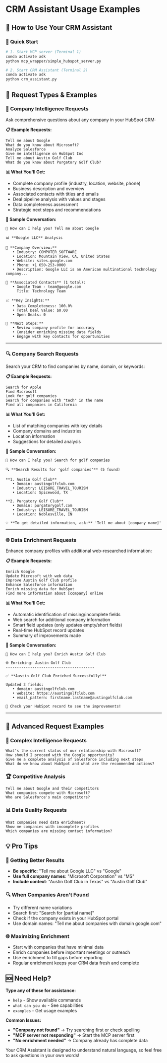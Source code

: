 # CRM Assistant Usage Examples

## 🤖 How to Use Your CRM Assistant

### 🚀 Quick Start
```bash
# 1. Start MCP server (Terminal 1)
conda activate adk
python mcp_wrapper/simple_hubspot_server.py

# 2. Start CRM Assistant (Terminal 2)  
conda activate adk
python crm_assistant.py
```

## 💬 Request Types & Examples

### 🏢 Company Intelligence Requests

Ask comprehensive questions about any company in your HubSpot CRM:

**📋 Example Requests:**
```
Tell me about Google
What do you know about Microsoft?
Analyze Salesforce
Give me intelligence on HubSpot Inc
Tell me about Austin Golf Club
What do you know about Purgatory Golf Club?
```

**📊 What You'll Get:**
- Complete company profile (industry, location, website, phone)
- Business description and overview
- Associated contacts with titles and emails
- Deal pipeline analysis with values and stages
- Data completeness assessment
- Strategic next steps and recommendations

**💬 Sample Conversation:**
```
🤖 How can I help you? Tell me about Google

📊 **Google LLC** Analysis

🏢 **Company Overview:**
   • Industry: COMPUTER_SOFTWARE
   • Location: Mountain View, CA, United States
   • Website: sites.google.com
   • Phone: +1 650-253-0000
   • Description: Google LLC is an American multinational technology company...

👥 **Associated Contacts** (1 total):
   • Google Team - team@google.com
     Title: Technology Team

📈 **Key Insights:**
   • Data Completeness: 100.0%
   • Total Deal Value: $0.00
   • Open Deals: 0

🎯 **Next Steps:**
   • Review company profile for accuracy
   • Consider enriching missing data fields
   • Engage with key contacts for opportunities
```

---

### 🔍 Company Search Requests

Search your CRM to find companies by name, domain, or keywords:

**📋 Example Requests:**
```
Search for Apple
Find Microsoft
Look for golf companies
Search for companies with "tech" in the name
Find all companies in California
```

**📊 What You'll Get:**
- List of matching companies with key details
- Company domains and industries
- Location information
- Suggestions for detailed analysis

**💬 Sample Conversation:**
```
🤖 How can I help you? Search for golf companies

🔍 **Search Results for 'golf companies'** (5 found)

**1. Austin Golf Club**
   • Domain: austingolfclub.com
   • Industry: LEISURE_TRAVEL_TOURISM
   • Location: Spicewood, TX

**2. Purgatory Golf Club**
   • Domain: purgatorygolf.com
   • Industry: LEISURE_TRAVEL_TOURISM
   • Location: Noblesville, IN

💡 **To get detailed information, ask:** 'Tell me about [company name]'
```

---

### 🌐 Data Enrichment Requests

Enhance company profiles with additional web-researched information:

**📋 Example Requests:**
```
Enrich Google
Update Microsoft with web data
Improve Austin Golf Club profile
Enhance Salesforce information
Enrich missing data for HubSpot
Find more information about [company] online
```

**📊 What You'll Get:**
- Automatic identification of missing/incomplete fields
- Web search for additional company information
- Smart field updates (only updates empty/short fields)
- Real-time HubSpot record updates
- Summary of improvements made

**💬 Sample Conversation:**
```
🤖 How can I help you? Enrich Austin Golf Club

🌐 Enriching: Austin Golf Club
----------------------------------------

✅ **Austin Golf Club Enriched Successfully!**

Updated 3 fields:
   • domain: austingolfclub.com
   • website: https://austingolfclub.com
   • email_pattern: firstname.lastname@austingolfclub.com

🎯 Check your HubSpot record to see the improvements!
```

---

## 🎯 Advanced Request Examples

### 🔄 Complex Intelligence Requests
```
What's the current status of our relationship with Microsoft?
How should I proceed with the Google opportunity?
Give me a complete analysis of Salesforce including next steps
What do we know about HubSpot and what are the recommended actions?
```

### 🏆 Competitive Analysis
```
Tell me about Google and their competitors
What companies compete with Microsoft?
Who are Salesforce's main competitors?
```

### 📊 Data Quality Requests
```
What companies need data enrichment?
Show me companies with incomplete profiles
Which companies are missing contact information?
```

## 💡 Pro Tips

### 🎯 Getting Better Results
- **Be specific**: "Tell me about Google LLC" vs "Google"
- **Use full company names**: "Microsoft Corporation" vs "MS"
- **Include context**: "Austin Golf Club in Texas" vs "Austin Golf Club"

### 🔍 When Companies Aren't Found
- Try different name variations
- Search first: "Search for [partial name]"
- Check if the company exists in your HubSpot portal
- Use domain names: "Tell me about companies with domain google.com"

### 🌐 Maximizing Enrichment
- Start with companies that have minimal data
- Enrich companies before important meetings or outreach
- Use enrichment to fill gaps before reporting
- Regular enrichment keeps your CRM data fresh and complete

## 🆘 Need Help?

**Type any of these for assistance:**
- `help` - Show available commands
- `what can you do` - See capabilities
- `examples` - Get usage examples

**Common Issues:**
- **"Company not found"** → Try searching first or check spelling
- **"MCP server not responding"** → Start the MCP server first
- **"No enrichment needed"** → Company already has complete data

Your CRM Assistant is designed to understand natural language, so feel free to ask questions in your own words!

